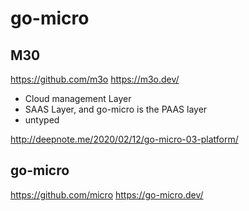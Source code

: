 # go-micro

## M30
https://github.com/m3o
https://m3o.dev/

- Cloud management Layer
- SAAS Layer, and go-micro is the PAAS layer
- untyped

http://deepnote.me/2020/02/12/go-micro-03-platform/

## go-micro

https://github.com/micro
https://go-micro.dev/


